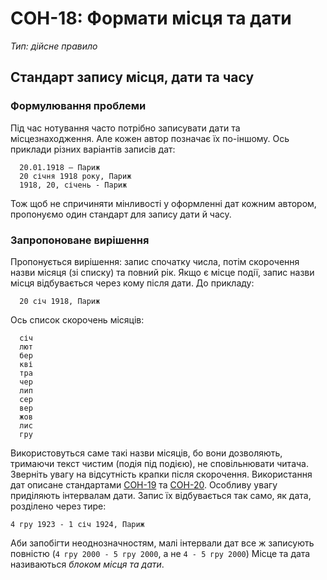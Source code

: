 # СОН-18: Формати місця та дати
*Тип: дійсне правило*
## Стандарт запису місця, дати та часу
### Формулювання проблеми
Під час нотування часто потрібно записувати дати та місцезнаходження. Але кожен автор позначає їх по-іншому.
Ось приклади різних варіантів записів дат:
```
  20.01.1918 — Париж
  20 січня 1918 року, Париж
  1918, 20, січень - Париж
```
Тож щоб не спричиняти мінливості у оформленні дат кожним автором, пропонуємо один стандарт для запису дати й часу.
### Запропоноване вирішення
Пропонується вирішення: запис спочатку числа, потім скорочення назви місяця (зі списку) та повний рік. Якщо є місце події, запис назви місця відбувається через кому після дати. До прикладу:
```
  20 січ 1918, Париж
```
Ось список скорочень місяців:
```
  січ
  лют
  бер
  кві
  тра
  чер
  лип
  сер
  вер
  жов
  лис
  гру
```
Використовуться саме такі назви місяців, бо вони дозволяють, тримаючи текст чистим (подія під подією), не сповільнювати читача. Зверніть увагу на відсутність крапки після скорочення. 
Використання дат описане стандартами [СОН-19](NFS-19.md) та [СОН-20](NFS-20.md). Особливу увагу приділяють інтервалам дати. Запис їх відбувається так само, як дата, розділено через тире:
```
4 гру 1923 - 1 січ 1924, Париж
```
Аби запобігти неоднозначностям, малі інтервали дат все ж записують повністю (`4 гру 2000 - 5 гру 2000`, а не `4 - 5 гру 2000`)
Місце та дата називаються *блоком місця та дати*.

